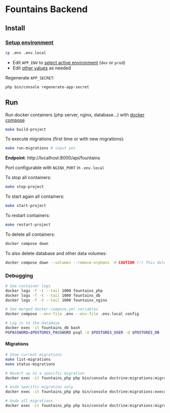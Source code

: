 # Fountains Backend

## Install

### [Setup environment](https://symfony.com/doc/current/configuration.html#configuration-based-on-environment-variables)

```sh
cp .env .env.local
```

- Edit `APP_ENV` to [select active environment](https://symfony.com/doc/current/configuration.html#selecting-the-active-environment) (`dev` or `prod`)
- Edit [other values](https://symfony.com/doc/current/configuration.html#overriding-environment-values-via-env-local) as needed

Regenerate `APP_SECRET`:

`php bin/console regenerate-app-secret`

## Run

Run docker containers (php server, nginx, database...) with [docker compose](https://docs.docker.com/compose/install/)

```sh
make build-project
```

To execute migrations (first time or with new migrations):

```sh
make run-migrations # input yes
```

**Endpoint**: http://localhost:8000/api/fountains

Port configurable with `NGINX_PORT` in `.env.local`

To stop all containers:

```sh
make stop-project
```

To start again all containers:

```sh
make start-project
```

To restart containers:

```sh
make restart-project
```

To delete all containers:

```sh
docker compose down
```

To also delete database and other data volumes:

```sh
docker compose down --volumes --remove-orphans  # CAUTION (!) This deletes all data!
```

### Debugging

```sh
# See container logs
docker logs -f -t --tail 1000 fountains_php
docker logs -f -t --tail 1000 fountains_db
docker logs -f -t --tail 1000 fountains_nginx

# See merged docker-compose.yml variables
docker compose --env-file .env --env-file .env.local config

# Log in to the database
docker exec -it fountains_db bash
PGPASSWORD=$POSTGRES_PASSWORD psql -U $POSTGRES_USER -d $POSTGRES_DB
```

#### Migrations

```sh
# Show current migrations
make list-migrations
make status-migrations

# Revert up to a specific migration
docker exec -it fountains_php php bin/console doctrine:migrations:migrate DoctrineMigrations\\Version20240613092837

# Undo specific migration only
docker exec -it fountains_php php bin/console doctrine:migrations:execute --down DoctrineMigrations\\Version20240613092837

# Undo all migrations
docker exec -it fountains_php php bin/console doctrine:migrations:migrate 0
```

